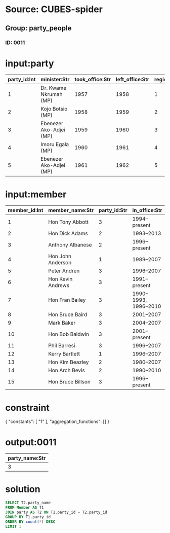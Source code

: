 # Source: CUBES-spider
## Group: party_people
### ID: 0011

# input:party

| party_id:Int | minister:Str | took_office:Str | left_office:Str | region_id:Int | party_name:Str |
|---|---|---|---|---|---|
| 1 | Dr. Kwame Nkrumah (MP) | 1957 | 1958 | 1 | Convention Peoples Party |
| 2 | Kojo Botsio (MP) | 1958 | 1959 | 2 | Progress Party |
| 3 | Ebenezer Ako-Adjei (MP) | 1959 | 1960 | 3 | 3 |
| 4 | Imoru Egala (MP) | 1960 | 1961 | 4 | Convention Union Party |
| 5 | Ebenezer Ako-Adjei (MP) | 1961 | 1962 | 5 | Sinefine Party |

# input:member

| member_id:Int | member_name:Str | party_id:Str | in_office:Str |
|---|---|---|---|
| 1 | Hon Tony Abbott | 3 | 1994–present |
| 2 | Hon Dick Adams | 2 | 1993–2013 |
| 3 | Anthony Albanese | 2 | 1996–present |
| 4 | Hon John Anderson | 1 | 1989–2007 |
| 5 | Peter Andren | 3 | 1996–2007 |
| 6 | Hon Kevin Andrews | 3 | 1991–present |
| 7 | Hon Fran Bailey | 3 | 1990–1993, 1996–2010 |
| 8 | Hon Bruce Baird | 3 | 2001–2007 |
| 9 | Mark Baker | 3 | 2004–2007 |
| 10 | Hon Bob Baldwin | 3 | 2001–present |
| 11 | Phil Barresi | 3 | 1996–2007 |
| 12 | Kerry Bartlett | 1 | 1996–2007 |
| 13 | Hon Kim Beazley | 2 | 1980–2007 |
| 14 | Hon Arch Bevis | 2 | 1990–2010 |
| 15 | Hon Bruce Billson | 3 | 1996–present |

# constraint

{
  "constants": [
    "1"
  ],
  "aggregation_functions": []
}

# output:0011

| party_name:Str |
|---|
| 3 |

# solution

```sql
SELECT T2.party_name
FROM Member AS T1
JOIN party AS T2 ON T1.party_id = T2.party_id
GROUP BY T1.party_id
ORDER BY count(*) DESC
LIMIT 1
```
